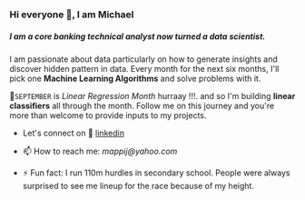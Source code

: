 ### Hi everyone 👋, I am Michael

##### I am a core banking technical analyst now turned a data scientist. 
I am passionate about data particularly on how to generate insights and discover hidden pattern in data.
Every month for the next six months, I'll pick one **Machine Learning Algorithms** and solve problems with it. 

🌱`SEPTEMBER` is _Linear Regression Month_ hurraay !!!. and so I'm building **linear classifiers** all through the month.
Follow me on this journey and you're more than welcome to provide inputs to my projects. 

- Let's connect on 🔭 [linkedin](https://www.linkedin.com/in/michaelappiagyei/)
- 📫 How to reach me: _mappij@yahoo.com_

- ⚡ Fun fact: I run 110m hurdles in secondary school. People were always surprised to see me lineup for the  race because of my height. 

<!--
**PKJZane/PKJZane** is a ✨ _special_ ✨ repository because its `README.md` (this file) appears on your GitHub profile.

Here are some ideas to get you started:


- 🔭
- 🌱 I’m currently learning ...
- 👯 I’m looking to collaborate on ...
- 🤔 I’m looking for help with ...
- 💬 Ask me about ...
- 📫 How to reach me: ...
- 😄 Pronouns: ...

-->

